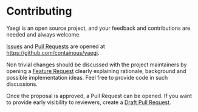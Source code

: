 # Contributing

Yaegi is an open source project, and your feedback and contributions
are needed and always welcome.

[Issues] and [Pull Requests] are opened at https://github.com/containous/yaegi.

Non trivial changes should be discussed with the project maintainers by
opening a [Feature Request] clearly explaining rationale, background
and possible implementation ideas. Feel free to provide code in such
discussions.

Once the proposal is approved, a Pull Request can be opened. If you want
to provide early visibility to reviewers, create a [Draft Pull Request].

[Issues]: https://github.com/containous/yaegi/issues
[Pull Requests]: https://github.com/containous/yaegi/issues
[Feature Request]: https://github.com/containous/yaegi/issues/new?template=feature_request.md
[Draft Pull Request]: https://github.blog/2019-02-14-introducing-draft-pull-requests/
